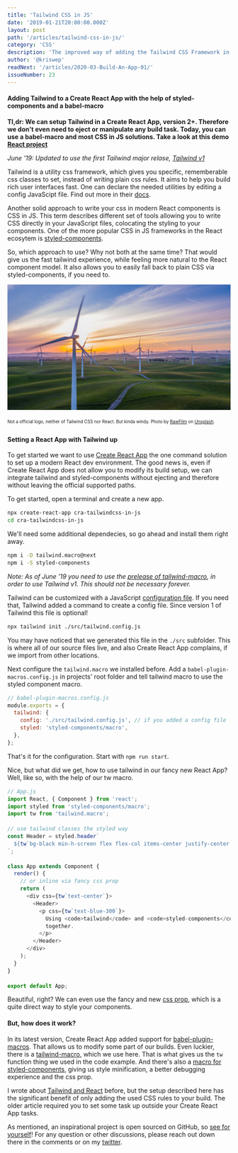```yaml
---
title: 'Tailwind CSS in JS'
date: '2019-01-21T20:00:00.000Z'
layout: post
path: '/articles/tailwind-css-in-js/'
category: 'CSS'
description: 'The improved way of adding the Tailwind CSS Framework in a Create React App using CSS in JS solutions and a babel-macro!'
author: '@kriswep'
readNext: '/articles/2020-03-Build-An-App-01/'
issueNumber: 23
---
```


#### Adding Tailwind to a Create React App with the help of styled-components and a babel-macro

**Tl,dr: We can setup Tailwind in a Create React App, version 2+. Therefore we don't even need to eject or manipulate any build task. Today, you can use a babel-macro and most CSS in JS solutions. Take a look at this demo [React project](https://github.com/kriswep/cra-tailwindcss-in-js)**

_June '19: Updated to use the first Tailwind major relase, [Tailwind v1](https://tailwindcss.com/docs/release-notes#tailwind-css-v1-0)_

Tailwind is a utility css framework, which gives you specific, rememberable css classes to set, instead of writing plain css rules. It aims to help you build rich user interfaces fast. One can declare the needed utilities by editing a config JavaScipt file. Find out more in their [docs](https://tailwindcss.com/docs).

Another solid approach to write your css in modern React components is CSS in JS. This term describes different set of tools allowing you to write CSS directly in your JavaScript files, colocating the styling to your components. One of the more popular CSS in JS frameworks in the React ecosytem is [styled-components](https://www.styled-components.com/).

So, which approach to use? Why not both at the same time?
That would give us the fast tailwind experience, while feeling more natural to the React component model. It also allows you to easily fall back to plain CSS via styled-components, if you need to.

![Modern wind mills on a field. Metaphor for wind like in Tailwind.](wind-mills.jpg)

<p><sub><sup>Not a official logo, neither of Tailwind CSS nor React. But kinda windy. Photo by <a href="https://unsplash.com/@rawfilm">RawFilm</a> on <a href="https://unsplash.com/photos/ihMzQV3lleo">Unsplash</a>.</sup></sub></p>

#### Setting a React App with Tailwind up

To get started we want to use [Create React App](https://facebook.github.io/create-react-app/) the one command solution to set up a modern React dev environment. The good news is, even if Create React App does not allow you to modify its build setup, we can integrate tailwind and styled-components without ejecting and therefore without leaving the official supported paths.

To get started, open a terminal and create a new app.

```bash
npx create-react-app cra-tailwindcss-in-js
cd cra-tailwindcss-in-js
```

We'll need some additional dependecies, so go ahead and install them right away.

```bash
npm i -D tailwind.macro@next
npm i -S styled-components
```

_Note: As of June '19 you need to use the [prelease of tailwind-macro](https://github.com/bradlc/babel-plugin-tailwind-components/issues/20), in order to use Tailwind v1. This should not be necessary forever._

Tailwind can be customized with a JavaScript [configuration file](https://tailwindcss.com/docs/configuration). If you need that, Tailwind added a command to create a config file. Since version 1 of Tailwind this file is optional!

```bash
npx tailwind init ./src/tailwind.config.js
```

You may have noticed that we generated this file in the `./src` subfolder. This is where all of our source files live, and also Create React App complains, if we import from other locations.

Next configure the `tailwind.macro` we installed before. Add a `babel-plugin-macros.config.js` in projects' root folder and tell tailwind macro to use the styled component macro.

```javascript
// babel-plugin-macros.config.js
module.exports = {
  tailwind: {
    config: './src/tailwind.config.js', // if you added a config file
    styled: 'styled-components/macro',
  },
};
```

That's it for the configuration. Start with `npm run start`.

Nice, but what did we get, how to use tailwind in our fancy new React App? Well, like so, with the help of our tw macro.

```javascript
// App.js
import React, { Component } from 'react';
import styled from 'styled-components/macro';
import tw from 'tailwind.macro';

// use tailwind classes the styled way
const Header = styled.header`
  ${tw`bg-black min-h-screen flex flex-col items-center justify-center text-xl text-white`};
`;

class App extends Component {
  render() {
    // or inline via fancy css prop
    return (
      <div css={tw`text-center`}>
        <Header>
          <p css={tw`text-blue-300`}>
            Using <code>tailwind</code> and <code>styled-components</code>{' '}
            together.
          </p>
        </Header>
      </div>
    );
  }
}

export default App;
```

Beautiful, right? We can even use the fancy and new [css prop](https://medium.com/styled-components/announcing-native-support-for-the-css-prop-in-styled-components-245ca5252feb), which is a quite direct way to style your components.

#### But, how does it work?

In its latest version, Create React App added support for [babel-plugin-macros](https://babeljs.io/blog/2017/09/11/zero-config-with-babel-macros). That allows us to modify some part of our builds. Even luckier, there is a [tailwind-macro](https://github.com/bradlc/babel-plugin-tailwind-components), which we use here. That is what gives us the `tw` function thing we used in the code example. And there's also a [macro for styled-components](https://www.styled-components.com/docs/tooling#babel-macro), giving us style minification, a better debugging experience and the css prop.

I wrote about [Tailwind and React](https://wetainment.com/create-react-app-tailwind-css/) before, but the setup described here has the significant benefit of only adding the used CSS rules to your build. The older article required you to set some task up outside your Create React App tasks.

As mentioned, an inspirational project is open sourced on GitHub, so [see for yourself](https://github.com/kriswep/cra-tailwindcss-in-js)! For any question or other discussions, please reach out down there in the comments or on my [twitter](https://twitter.com/kriswep).
